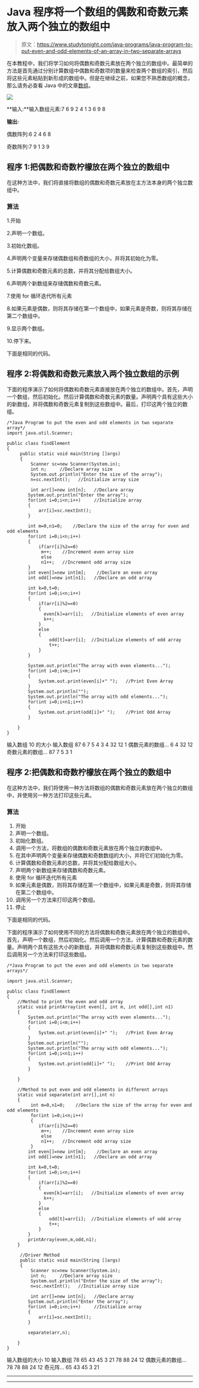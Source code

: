 # Java 程序将一个数组的偶数和奇数元素放入两个独立的数组中

> 原文：<https://www.studytonight.com/java-programs/java-program-to-put-even-and-odd-elements-of-an-array-in-two-separate-arrays>

在本教程中，我们将学习如何将偶数和奇数元素放在两个独立的数组中。最简单的方法是首先通过分别计算数组中偶数和奇数项的数量来检查两个数组的索引，然后将这些元素粘贴到新形成的数组中。但是在继续之前，如果您不熟悉数组的概念，那么请务必查看 Java 中的文章[数组](https://www.studytonight.com/java/array.php)。

![](../Images/3b22fba830df07205d9f539795c804ff.png)

**输入:**输入数组元素:7 6 9 2 4 1 3 6 9 8

**输出:**

偶数阵列:6 2 4 6 8

奇数阵列:7 9 1 3 9

## 程序 1:把偶数和奇数柠檬放在两个独立的数组中

在这种方法中，我们将直接将数组的偶数和奇数元素放在主方法本身的两个独立数组中。

### 算法

1.开始

2.声明一个数组。

3.初始化数组。

4.声明两个变量来存储偶数组和奇数组的大小，并将其初始化为零。

5.计算偶数和奇数元素的总数，并将其分配给数组大小。

6.声明两个新数组来存储偶数和奇数元素。

7.使用 for 循环迭代所有元素

8.如果元素是偶数，则将其存储在第一个数组中，如果元素是奇数，则将其存储在第二个数组中。

9.显示两个数组。

10.停下来。

下面是相同的代码。

## 程序 2:将偶数和奇数元素放入两个独立数组的示例

下面的程序演示了如何将偶数和奇数元素直接放在两个独立的数组中。首先，声明一个数组，然后初始化。然后计算偶数和奇数元素的数量。声明两个具有这些大小的新数组，并将偶数和奇数元素复制到这些数组中。最后，打印这两个独立的数组。

```
/*Java Program to put the even and odd elements in two separate array*/
import java.util.Scanner;

public class findElement
{
     public static void main(String []args)
     {
         Scanner sc=new Scanner(System.in);
         int n;     //Declare array size
         System.out.println("Enter the size of the array");
         n=sc.nextInt();   //Initialize array size

         int arr[]=new int[n];   //Declare array 
        System.out.println("Enter the array");  
        for(int i=0;i<n;i++)     //Initialize array
        {
            arr[i]=sc.nextInt();
        }

        int m=0,n1=0;    //Declare the size of the array for even and odd elements
        for(int i=0;i<n;i++)   
        {
            if(arr[i]%2==0)
             m++;    //Increment even array size
             else 
             n1++;   //Increment odd array size
        }
        int even[]=new int[m];    //Declare an even array
        int odd[]=new int[n1];   //Declare an odd array

        int k=0,t=0;
        for(int i=0;i<n;i++)
        {
            if(arr[i]%2==0)
            {
              even[k]=arr[i];   //Initialize elements of even array
              k++;
            }
            else
            {
                odd[t]=arr[i];  //Initialize elements of odd array
                t++;
            }
        }

        System.out.println("The array with even elements...");
        for(int i=0;i<m;i++)
        {
            System.out.print(even[i]+" ");   //Print Even Array
        }
        System.out.println("");
        System.out.println("The array with odd elements...");
        for(int i=0;i<n1;i++)
        {
            System.out.print(odd[i]+" ");    //Print Odd Array
        }

    }
}
```

输入数组 10 的大小
输入数组 87 6 7 5 4 3 4 32 12 1
偶数元素的数组...
6 4 32 12
奇数元素的数组...
87 7 5 3 1

## 程序 2:把偶数和奇数柠檬放在两个独立的数组中

在这种方法中，我们将使用一种方法将数组的偶数和奇数元素放在两个独立的数组中，并使用另一种方法打印这些元素。

### 算法

1.  开始
2.  声明一个数组。
3.  初始化数组。
4.  调用一个方法，将数组的偶数和奇数元素放在两个独立的数组中。
5.  在其中声明两个变量来存储偶数和奇数数组的大小，并将它们初始化为零。
6.  计算偶数和奇数元素的总数，并将其分配给数组大小。
7.  声明两个新数组来存储偶数和奇数元素。
8.  使用 for 循环迭代所有元素
9.  如果元素是偶数，则将其存储在第一个数组中，如果元素是奇数，则将其存储在第二个数组中。
10.  调用另一个方法来打印这两个数组。
11.  停止

下面是相同的代码。

下面的程序演示了如何使用不同的方法将偶数和奇数元素放在两个独立的数组中。首先，声明一个数组，然后初始化。然后调用一个方法，计算偶数和奇数元素的数量。声明两个具有这些大小的新数组，并将偶数和奇数元素复制到这些数组中。然后调用另一个方法来打印这些数组。

```
/*Java Program to put the even and odd elements in two separate arrays*/

import java.util.Scanner;

public class findElement
{
    //Method to print the even and odd array
    static void printArray(int even[], int m, int odd[],int n1)
    {
        System.out.println("The array with even elements...");
        for(int i=0;i<m;i++)
        {
            System.out.print(even[i]+" ");   //Print Even Array
        }
        System.out.println("");
        System.out.println("The array with odd elements...");
        for(int i=0;i<n1;i++)
        {
            System.out.print(odd[i]+" ");    //Print Odd Array
        }

    }

    //Method to put even and odd elements in different arrays
    static void separate(int arr[],int n)    
    {
         int m=0,n1=0;    //Declare the size of the array for even and odd elements
         for(int i=0;i<n;i++)   
         {
            if(arr[i]%2==0)
             m++;    //Increment even array size
             else 
             n1++;   //Increment odd array size
         }
        int even[]=new int[m];    //Declare an even array
        int odd[]=new int[n1];   //Declare an odd array

        int k=0,t=0;
        for(int i=0;i<n;i++)
        {
            if(arr[i]%2==0)
            {
              even[k]=arr[i];   //Initialize elements of even array
              k++;
            }
            else
            {
                odd[t]=arr[i];  //Initialize elements of odd array
                t++;
            }
        }
        printArray(even,m,odd,n1);
    }

     //Driver Method
     public static void main(String []args)
     {
         Scanner sc=new Scanner(System.in);
         int n;     //Declare array size
         System.out.println("Enter the size of the array");
         n=sc.nextInt();   //Initialize array size

         int arr[]=new int[n];   //Declare array 
        System.out.println("Enter the array");  
        for(int i=0;i<n;i++)     //Initialize array
        {
            arr[i]=sc.nextInt();
        }

        separate(arr,n);

    }
}
```

输入数组的大小 10
输入数组 78 65 43 45 3 21 78 88 24 12
偶数元素的数组...
78 78 88 24 12
奇元阵...
65 43 45 3 21

* * *

* * *